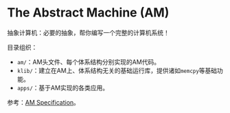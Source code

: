 # The Abstract Machine (AM)

抽象计算机：必要的抽象，帮你编写一个完整的计算机系统！

目录组织：

* `am/`：AM头文件、每个体系结构分别实现的AM代码。
* `klib/`：建立在AM上、体系结构无关的基础运行库，提供诸如`memcpy`等基础功能。
* `apps/`：基于AM实现的各类应用。

参考：[AM Specification](am/spec.md)。
